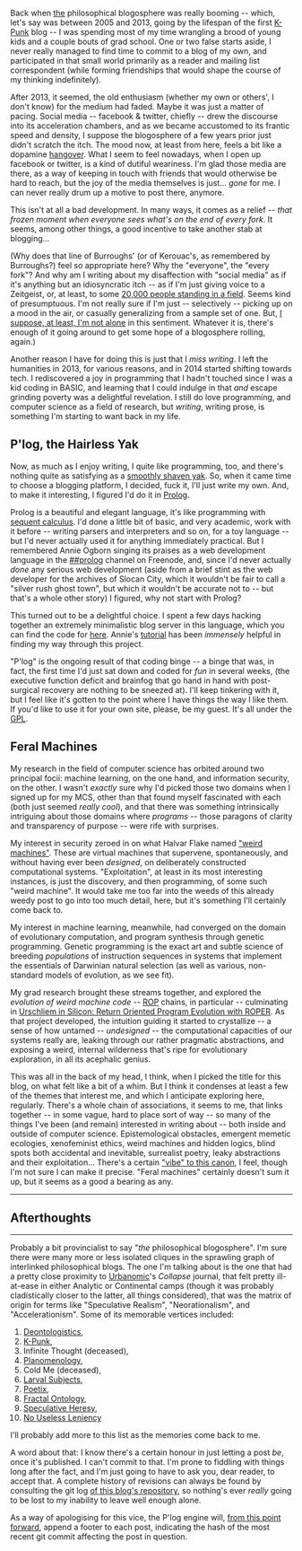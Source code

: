 Back when [the](#what_blogosphere) 
philosophical blogosphere was really booming -- which, let's say
was between 2005 and 2013, going by the lifespan of the first
[K-Punk](http://k-punk.abstractdynamics.org) blog -- I was spending most
of my time wrangling a brood of young kids and a couple bouts of grad school.
One or two false starts aside, I never really managed to find time to commit
to a blog of my own, and participated in that small world primarily as a reader
and mailing list correspondent (while forming friendships that would shape the
course of my thinking indefinitely).

After 2013, it seemed, the old enthusiasm (whether my own or others', I don't know)
for the medium had faded. Maybe it was just a matter of pacing. Social media --
facebook & twitter, chiefly -- drew the discourse into its acceleration
chambers, and as we became accustomed to its frantic speed and density, I
suppose the blogosphere of a few years prior just didn't scratch the itch. The
mood now, at least from here, feels a bit like a dopamine
[hangover](https://www.youtube.com/watch?v=DikWW4pOehk). What I seem to feel
nowadays, when I open up facebook or twitter, is a kind of dutiful weariness.
I'm glad those media are there, as a way of keeping in touch with friends that
would otherwise be hard to reach, but the joy of the media themselves is just...
*gone* for me. I can never really drum up a motive to post there, anymore.

This isn't at all a bad development. In many ways, it comes as a relief -- *that
frozen moment when everyone sees what's on the end of every fork*. It seems,
among other things, a good incentive to take another stab at blogging...

(Why does that line of Burroughs' (or of Kerouac's, as remembered by Burroughs?) 
feel so appropriate here? Why the "everyone", the "every fork"?
And why am I writing about my disaffection with
"social media" as if it's anything but an idiosyncratic itch -- as if I'm
just giving voice to a Zeitgeist, or, at least, to some
[20,000 people standing in a field](https://www.youtube.com/watch?v=DikWW4pOehk).
Seems kind of presumptuous.
I'm not really sure if I'm just -- selectively -- picking up
on a mood in the air, or casually generalizing from a sample set of one.
But, [I suppose, at least, I'm not alone](https://thelastinstance.com/posts/regulate/)
in this sentiment. Whatever it is, there's enough of it going around
to get some hope of a blogosphere rolling, again.)


Another reason I have for doing this is just that I *miss writing*. I left the
humanities in 2013, for various reasons, and in 2014 started shifting
towards tech. I rediscovered a joy in programming that I hadn't touched
since I was a kid coding in BASIC, and learning that I could indulge in
that *and* escape grinding poverty was a delightful revelation. I still
do love programming, and computer science as a field of research, but
*writing*, writing prose, is something I'm starting to want back in my
life. 

## P'log, the Hairless Yak

Now, as much as I enjoy writing, I quite like programming, too, and
there's nothing quite as satisfying
as a [smoothly shaven yak](https://www.youtube.com/watch?v=trXjZ70ab1Q). 
So, when it came time to choose a blogging
platform, I decided, fuck it, I'll just write my own.
And, to make it interesting, I figured I'd
do it in [Prolog](http://swi-prolog.org).

Prolog is a beautiful and elegant language, it's like programming with
[sequent calculus](https://en.wikipedia.org/wiki/Sequent_calculus). 
I'd done a little bit of basic, and very academic, work with it before
-- writing parsers and interpreters and so on, for a toy language --
but I'd never actually used it for anything immediately practical.
But I remembered Annie Ogborn singing its praises as a web development
language in the 
[##prolog](http://irc.netsplit.de/channels/details.php?room=%23%23prolog&net=freenode) 
channel on Freenode, and, since I'd never
actually *done* any serious web development (aside from a brief stint
as the web developer for the archives of Slocan City, which it wouldn't be fair
to call a "silver rush ghost town", but which it wouldn't be accurate not
to -- but that's a whole other story) I figured, why not start with
Prolog?

This turned out to be a delightful choice. I spent a few days hacking together
an extremely minimalistic blog server in this language, which you can find the
code for [here](https://github.com/oblivia-simplex/plog). Annie's 
[tutorial](http://www.pathwayslms.com/swipltuts/html/index.html)
has been *immensely* helpful in finding my way through this project.

"P'log" is the ongoing result of that coding binge -- a binge that
was, in fact, 
the first time I'd just sat down and coded for *fun* in several weeks, 
(the executive function deficit and brainfog that
go hand in hand with post-surgical recovery are nothing to be sneezed at). 
I'll keep tinkering with
it, but I feel like it's gotten to the point where I have things the
way I like them. If you'd like to use it for your own site, please,
be my guest. It's all under the [GPL](/info/license.md).


## Feral Machines


My research in the field of computer science has orbited around two
principal focii: machine learning, on the one hand, and
information security, on the other. I wasn't *exactly* sure why I'd
picked those two domains when I signed up for my MCS, other than that
found myself fascinated with each (both just seemed *really cool*),
and that there was something intrinsically intriguing about those
domains where *programs* -- those paragons of clarity and
transparency of purpose -- were rife with surprises. 

My interest in security zeroed in on what Halvar Flake named
["weird machines"](https://ieeexplore.ieee.org/stamp/stamp.jsp?tp=&arnumber=8226852).
These are virtual machines that supervene, spontaneously, and without 
having ever been *designed*, on deliberately constructed computational
systems. "Exploitation", at least in its most interesting instances,
is just the discovery, and then programming, of some such "weird machine".
It would take me too far into the weeds of this already weedy post to
go into too much detail, here, but it's something I'll certainly come
back to. 

My interest in machine learning, meanwhile, had converged on the
domain of evolutionary computation, and program synthesis through
genetic programming. Genetic programming is the exact art and subtle
science of breeding *populations* of instruction sequences in
systems that implement the essentials of Darwinian natural selection
(as well as various, non-standard models of evolution, as we see fit). 

My grad research brought these streams together, and explored the *evolution of weird
machine code* -- [ROP](https://en.wikipedia.org/wiki/ROP) chains, in particular
-- culminating in 
[Urschliem in Silicon: Return Oriented Program Evolution with ROPER](http://roper.eschatronics.ca). 
As that project developed, the intuition guiding it started to crystallize -- a
sense of how untamed -- *undesigned* -- the computational capacities of our
systems really are, leaking through our rather pragmatic abstractions, and
exposing a weird, internal wilderness that's ripe for evolutionary exploration,
in all its acephalic genius.

This was all in the back of my head, I think, when I picked the title 
for this blog, on what felt like a bit of a whim.
But I think it condenses at least a few of the themes that interest me, 
and which I anticipate exploring here, regularly. There's a whole
chain of associations, it seems to me, that links together -- in 
some vague, hard to place sort of way -- so many of the things I've
been (and remain) interested in writing about -- both inside and outside
of computer science. Epistemological obstacles, emergent memetic ecologies,
xenofeminist ethics, weird machines and hidden logics, blind spots both
accidental and inevitable, surrealist poetry, 
leaky abstractions and their exploitation...
There's a certain 
["vibe" to this canon](http://www.glass-bead.org/article/a-theory-of-vibe/?lang=enview),
I feel, though I'm not sure I can make it precise. "Feral machines" 
certainly doesn't sum it up, but it seems as a good a bearing as any. 

---

## Afterthoughts 

---

<a name="what_blogosphere"></a>

Probably a bit provincialist to say "*the* philosophical blogosphere". 
I'm sure there were many more or less isolated cliques in the
sprawling graph of interlinked philosophical blogs. The one I'm talking about is
the one that had a pretty close proximity to 
[Urbanomic](https://www.urbanomic.com)'s
*Collapse* journal, that felt pretty ill-at-ease in either Analytic or Continental
camps (though it was probably cladistically closer to the latter, all things
considered), that was the matrix of origin for terms like "Speculative Realism",
"Neorationalism", and "Accelerationism". Some of its memorable vertices included:

1. [Deontologistics](https://deontologistics.wordpress.com/),
2. [K-Punk](https://k-punk.abstractdynamics.org),
3. Infinite Thought (deceased), 
4. [Planomenology](https://planomenology.wordpress.com/), 
5. Cold Me (deceased),
6. [Larval Subjects](https://larvalsubjects.wordpress.com/),
7. [Poetix](http://www.codepoetics.com/blog/),
8. [Fractal Ontology](https://fractalontology.wordpress.com/),
9. [Speculative Heresy](https://speculativeheresy.wordpress.com/),
10. [No Useless Leniency](https://leniency.blogspot.com/)

I'll probably add more to this list as the memories come back to me.

A word about that: I know there's a certain honour in just letting a post _be_,
once it's published. I can't commit to that. I'm prone to fiddling with things
long after the fact, and I'm just going to have to ask you, dear reader, to
accept that. A complete history of revisions can always be found by consulting
the git log 
[of this blog's repository](https://github.com/oblivia-simplex/feral_machines),
so nothing's ever _really_ going to be lost to my inability to leave well enough
alone. 

As a way of apologising for this vice, the P'log engine will,
[from this point forward](https://github.com/oblivia-simplex/plog/commit/d8c08cfd006851b2ea62dea51b015954d87f5f69),
append a footer to each post, indicating the hash of the most recent
git commit affecting the post in question.
